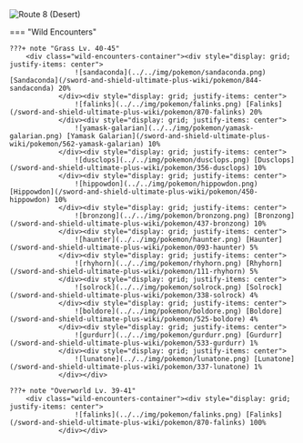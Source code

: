 <img src="../../img/routes/Route 8 (Desert).png" alt="Route 8 (Desert)"/>

=== "Wild Encounters"


	???+ note "Grass Lv. 40-45"
		<div class="wild-encounters-container"><div style="display: grid; justify-items: center">
                    ![sandaconda](../../img/pokemon/sandaconda.png) [Sandaconda](/sword-and-shield-ultimate-plus-wiki/pokemon/844-sandaconda) 20%
                </div><div style="display: grid; justify-items: center">
                    ![falinks](../../img/pokemon/falinks.png) [Falinks](/sword-and-shield-ultimate-plus-wiki/pokemon/870-falinks) 20%
                </div><div style="display: grid; justify-items: center">
                    ![yamask-galarian](../../img/pokemon/yamask-galarian.png) [Yamask Galarian](/sword-and-shield-ultimate-plus-wiki/pokemon/562-yamask-galarian) 10%
                </div><div style="display: grid; justify-items: center">
                    ![dusclops](../../img/pokemon/dusclops.png) [Dusclops](/sword-and-shield-ultimate-plus-wiki/pokemon/356-dusclops) 10%
                </div><div style="display: grid; justify-items: center">
                    ![hippowdon](../../img/pokemon/hippowdon.png) [Hippowdon](/sword-and-shield-ultimate-plus-wiki/pokemon/450-hippowdon) 10%
                </div><div style="display: grid; justify-items: center">
                    ![bronzong](../../img/pokemon/bronzong.png) [Bronzong](/sword-and-shield-ultimate-plus-wiki/pokemon/437-bronzong) 10%
                </div><div style="display: grid; justify-items: center">
                    ![haunter](../../img/pokemon/haunter.png) [Haunter](/sword-and-shield-ultimate-plus-wiki/pokemon/093-haunter) 5%
                </div><div style="display: grid; justify-items: center">
                    ![rhyhorn](../../img/pokemon/rhyhorn.png) [Rhyhorn](/sword-and-shield-ultimate-plus-wiki/pokemon/111-rhyhorn) 5%
                </div><div style="display: grid; justify-items: center">
                    ![solrock](../../img/pokemon/solrock.png) [Solrock](/sword-and-shield-ultimate-plus-wiki/pokemon/338-solrock) 4%
                </div><div style="display: grid; justify-items: center">
                    ![boldore](../../img/pokemon/boldore.png) [Boldore](/sword-and-shield-ultimate-plus-wiki/pokemon/525-boldore) 4%
                </div><div style="display: grid; justify-items: center">
                    ![gurdurr](../../img/pokemon/gurdurr.png) [Gurdurr](/sword-and-shield-ultimate-plus-wiki/pokemon/533-gurdurr) 1%
                </div><div style="display: grid; justify-items: center">
                    ![lunatone](../../img/pokemon/lunatone.png) [Lunatone](/sword-and-shield-ultimate-plus-wiki/pokemon/337-lunatone) 1%
                </div></div>

	???+ note "Overworld Lv. 39-41"
		<div class="wild-encounters-container"><div style="display: grid; justify-items: center">
                    ![falinks](../../img/pokemon/falinks.png) [Falinks](/sword-and-shield-ultimate-plus-wiki/pokemon/870-falinks) 100%
                </div></div>




